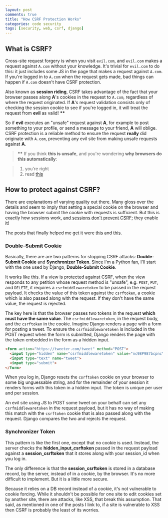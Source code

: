 ```yaml
---
layout: post
comments: true
title: "How CSRF Protection Works"
categories: code security
tags: [security, web, csrf, django]
---
```


## What is CSRF?

Cross-site request forgery is when you visit `evil.com`, and `evil.com` makes a request against `A.com` without your knowledge. It's trivial for `evil.com` to do this: it just includes some JS in the page that makes a request against `A.com`. If you're logged in to `A.com` when the request gets made, bad things can happen if `A.com` doesn't have CSRF protection.

Also known as __session riding__, CSRF takes advantage of the fact that your browser passes along __A__'s cookies in the request to `A.com`, regardless of where the request originated. If __A__'s request validation consists only of checking the session cookie to see if you're logged in, it will treat the request from __evil__ as valid! __\*\*__

So if __evil__ executes an "unsafe" request against __A__, for example to post something to your profile, or send a message to your friend, __A__ will oblige. CSRF protection is a reliable method to ensure the request __really__ did originate with `A.com`, preventing any evil site from making unsafe requests against __A__.

>__\*\*__ If you think __this is unsafe__, and you're wondering __why browsers do this automatically__:

>1. you're right
>2. read [this](http://127.0.0.1:4000/post/browser-security-worse-is-better)


## How to protect against CSRF?

There are explanations of varying quality out there. Many gloss over the details and seem to imply that setting a special cookie on the browser and having the browser submit the cookie with requests is sufficient. But this is exactly how sessions work, [and sessions don't prevent CSRF](https://www.owasp.org/index.php/Cross-Site_Request_Forgery_(CSRF)#Prevention_measures_that_do_NOT_work); they enable it!

The posts that finally helped me get it were [this](http://security.stackexchange.com/questions/47198/is-djangos-built-in-csrf-protection-enough) and [this](https://cloudunder.io/blog/csrf-token/).


### Double-Submit Cookie

Basically, there are are two patterns for stopping CSRF attacks: __Double-Submit Cookie__ and __Synchronizer Token__. Since I'm a Python fan, I'll start with the one used by Django, __Double-Submit Cookie__.

It works like this. If a view is protected against CSRF, when the view responds to any petition whose request method is "unsafe", e.g. `POST`, `PUT`, and `DELETE`, it requires a `csrfmiddlewaretoken` to be passed in the request payload. It checks the value of this token against the `csrftoken`, a cookie which is also passed along with the request. If they don't have the same value, the request is rejected.

The key here is that the browser passes two tokens in the request __which must have the same value__. The `csrfmiddlewaretoken`, in the request body, and the `csrftoken` in the cookie. Imagine Django renders a page with a form for posting a tweet. To ensure the `csrfmiddlewaretoken` is included in the POST request when the form is submitted, Django renders the page with the token embedded in the form as a hidden input.

~~~html
<form action="https://tweeter.com/tweet" method="POST">
  <input type="hidden" name="csrfmiddlewaretoken" value="nc98P987bcpncYhoadjoiydc9ajDlcn">
  <input type="text" name="tweet">
  <input type="submit">
</form>
~~~

When you log in, Django resets the `csrftoken` cookie on your browser to some big unguessable string, and for the remainder of your session it renders forms with this token in a hidden input. The token is unique per user and per session.

An evil site using JS to POST some tweet on your behalf can set any `csrfmiddlewaretoken` in the request payload, but it has no way of making this match with the `csrftoken` cookie that is also passed along with the request. Django compares the two and rejects the request.


### Synchronizer Token

This pattern is like the first one, except that no cookie is used. Instead, the server checks the __hidden_input_csrftoken__ passed in the request payload against a __session_csrftoken__ that it stores along with your session_id when you log in.

The only difference is that the __session_csrftoken__ is stored in a database record, by the server, instead of in a cookie, by the browser. It's no more difficult to implement. But it is a little more secure.

Because it relies on a DB record instead of a cookie, it's not vulnerable to cookie forcing. While it shouldn't be possible for one site to edit cookies set by another site, there are attacks, like XSS, that break this assumption. That said, as mentioned in one of the posts I link to, if a site is vulnerable to XSS then CSRF is probably the least of its worries.
